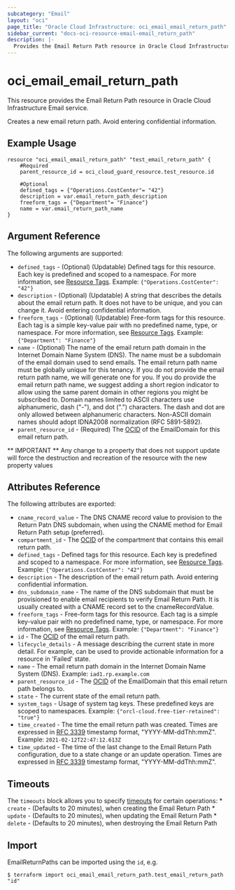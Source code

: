 ```yaml
---
subcategory: "Email"
layout: "oci"
page_title: "Oracle Cloud Infrastructure: oci_email_email_return_path"
sidebar_current: "docs-oci-resource-email-email_return_path"
description: |-
  Provides the Email Return Path resource in Oracle Cloud Infrastructure Email service
---
```


# oci_email_email_return_path
This resource provides the Email Return Path resource in Oracle Cloud Infrastructure Email service.

Creates a new email return path. Avoid entering confidential information.

## Example Usage

```hcl
resource "oci_email_email_return_path" "test_email_return_path" {
	#Required
	parent_resource_id = oci_cloud_guard_resource.test_resource.id

	#Optional
	defined_tags = {"Operations.CostCenter"= "42"}
	description = var.email_return_path_description
	freeform_tags = {"Department"= "Finance"}
	name = var.email_return_path_name
}
```

## Argument Reference

The following arguments are supported:

* `defined_tags` - (Optional) (Updatable) Defined tags for this resource. Each key is predefined and scoped to a namespace. For more information, see [Resource Tags](https://docs.cloud.oracle.com/iaas/Content/General/Concepts/resourcetags.htm).  Example: `{"Operations.CostCenter": "42"}` 
* `description` - (Optional) (Updatable) A string that describes the details about the email return path. It does not have to be unique, and you can change it. Avoid entering confidential information. 
* `freeform_tags` - (Optional) (Updatable) Free-form tags for this resource. Each tag is a simple key-value pair with no predefined name, type, or namespace. For more information, see [Resource Tags](https://docs.cloud.oracle.com/iaas/Content/General/Concepts/resourcetags.htm).  Example: `{"Department": "Finance"}` 
* `name` - (Optional) The name of the email return path domain in the Internet Domain Name System (DNS). The name must be a subdomain of the email domain used to send emails. The email return path name must be globally unique for this tenancy. If you do not provide the email return path name, we will generate one for you. If you do provide the email return path name, we suggest adding a short region indicator to allow using the same parent domain in other regions you might be subscribed to. Domain names limited to ASCII characters use alphanumeric, dash ("-"), and dot (".") characters. The dash and dot are only allowed between alphanumeric characters. Non-ASCII domain names should adopt IDNA2008 normalization (RFC 5891-5892). 
* `parent_resource_id` - (Required) The [OCID](https://docs.cloud.oracle.com/iaas/Content/General/Concepts/identifiers.htm) of the EmailDomain for this email return path. 


** IMPORTANT **
Any change to a property that does not support update will force the destruction and recreation of the resource with the new property values

## Attributes Reference

The following attributes are exported:

* `cname_record_value` - The DNS CNAME record value to provision to the Return Patn DNS subdomain, when using the CNAME method for Email Return Path setup (preferred). 
* `compartment_id` - The [OCID](https://docs.cloud.oracle.com/iaas/Content/General/Concepts/identifiers.htm) of the compartment that contains this email return path. 
* `defined_tags` - Defined tags for this resource. Each key is predefined and scoped to a namespace. For more information, see [Resource Tags](https://docs.cloud.oracle.com/iaas/Content/General/Concepts/resourcetags.htm).  Example: `{"Operations.CostCenter": "42"}` 
* `description` - The description of the email return path. Avoid entering confidential information.
* `dns_subdomain_name` - The name of the DNS subdomain that must be provisioned to enable email recipients to verify Email Return Path. It is usually created with a CNAME record set to the cnameRecordValue. 
* `freeform_tags` - Free-form tags for this resource. Each tag is a simple key-value pair with no predefined name, type, or namespace. For more information, see [Resource Tags](https://docs.cloud.oracle.com/iaas/Content/General/Concepts/resourcetags.htm).  Example: `{"Department": "Finance"}` 
* `id` - The [OCID](https://docs.cloud.oracle.com/iaas/Content/General/Concepts/identifiers.htm) of the email return path. 
* `lifecycle_details` - A message describing the current state in more detail. For example, can be used to provide actionable information for a resource in 'Failed' state. 
* `name` - The email return path domain in the Internet Domain Name System (DNS).  Example: `iad1.rp.example.com` 
* `parent_resource_id` - The [OCID](https://docs.cloud.oracle.com/iaas/Content/General/Concepts/identifiers.htm) of the EmailDomain that this email return path belongs to. 
* `state` - The current state of the email return path.
* `system_tags` - Usage of system tag keys. These predefined keys are scoped to namespaces. Example: `{"orcl-cloud.free-tier-retained": "true"}` 
* `time_created` - The time the email return path was created. Times are expressed in [RFC 3339](https://tools.ietf.org/html/rfc3339) timestamp format, "YYYY-MM-ddThh:mmZ".  Example: `2021-02-12T22:47:12.613Z` 
* `time_updated` - The time of the last change to the Email Return Path configuration, due to a state change or an update operation. Times are expressed in [RFC 3339](https://tools.ietf.org/html/rfc3339) timestamp format, "YYYY-MM-ddThh:mmZ". 

## Timeouts

The `timeouts` block allows you to specify [timeouts](https://registry.terraform.io/providers/oracle/oci/latest/docs/guides/changing_timeouts) for certain operations:
	* `create` - (Defaults to 20 minutes), when creating the Email Return Path
	* `update` - (Defaults to 20 minutes), when updating the Email Return Path
	* `delete` - (Defaults to 20 minutes), when destroying the Email Return Path


## Import

EmailReturnPaths can be imported using the `id`, e.g.

```
$ terraform import oci_email_email_return_path.test_email_return_path "id"
```

